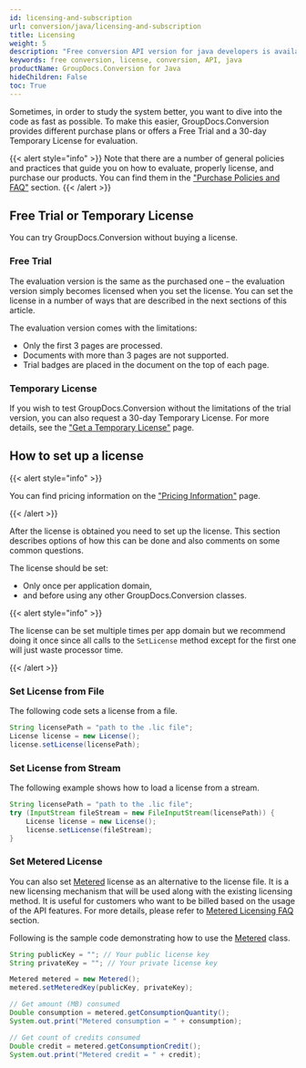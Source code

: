 ```yaml
---
id: licensing-and-subscription
url: conversion/java/licensing-and-subscription
title: Licensing
weight: 5
description: "Free conversion API version for java developers is available to evaluate the API which will be similar to licensed version but with few limitations."
keywords: free conversion, license, conversion, API, java
productName: GroupDocs.Conversion for Java
hideChildren: False
toc: True
---
```


Sometimes, in order to study the system better, you want to dive into the code as fast as possible. To make this easier, GroupDocs.Conversion provides different purchase plans or offers a Free Trial and a 30-day Temporary License for evaluation.

{{< alert style="info" >}}
Note that there are a number of general policies and practices that guide you on how to evaluate, properly license, and purchase our products. You can find them in the ["Purchase Policies and FAQ"](https://purchase.groupdocs.com/policies) section.
{{< /alert >}}

## Free Trial or Temporary License

You can try GroupDocs.Conversion without buying a license.

### Free Trial

The evaluation version is the same as the purchased one – the evaluation version simply becomes licensed when you set the license. You can set the license in a number of ways that are described in the next sections of this article.

The evaluation version comes with the limitations:

* Only the first 3 pages are processed.
* Documents with more than 3 pages are not supported.
* Trial badges are placed in the document on the top of each page.
  
### Temporary License

If you wish to test GroupDocs.Conversion without the limitations of the trial version, you can also request a 30-day Temporary License. For more details, see the ["Get a Temporary License"](https://purchase.groupdocs.com/temporary-license) page.

## How to set up a license

{{< alert style="info" >}}

You can find pricing information on the ["Pricing Information"](https://purchase.groupdocs.com/pricing/conversion/java) page.

{{< /alert >}}

After the license is obtained you need to set up the license. This section describes options of how this can be done and also comments on some common questions.

The license should be set:

- Only once per application domain,
- and before using any other GroupDocs.Conversion classes.

{{< alert style="info" >}}

The license can be set multiple times per app domain but we recommend doing it once since all calls to the `SetLicense` method except for the first one will just waste processor time.

{{< /alert >}}

### Set License from File

The following code sets a license from a file.

```java
String licensePath = "path to the .lic file";
License license = new License();
license.setLicense(licensePath);
```

### Set License from Stream

The following example shows how to load a license from a stream.

```java
String licensePath = "path to the .lic file";
try (InputStream fileStream = new FileInputStream(licensePath)) {
    License license = new License();
    license.setLicense(fileStream);
}
```
<!--
{{< alert style="info" >}}Calling the [License](https://reference.groupdocs.com/conversion/java/com.groupdocs.conversion.licensing/License).[setLicense](https://reference.groupdocs.com/conversion/java/com.groupdocs.conversion.licensing/License#setLicense(java.lang.String)) method multiple times is not harmful but simply wastes processor time. If you are developing a Windows Forms or console application, call the `License.SetLicense` method in your startup code, before using the `GroupDocs.conversion` classes.  
When developing an ASP.NET application, you can call the `License.SetLicense` method from the `Global.asax.cs` or the `Global.asax.vb` file in the `Application\_Start` protected method. It is called once when the application starts.  

Do not call the [License](https://reference.groupdocs.com/conversion/java/com.groupdocs.conversion.licensing/License).[setLicense](https://reference.groupdocs.com/conversion/java/com.groupdocs.conversion.licensing/License#setLicense(java.lang.String)) method from within the `Page\_Load` methods since it means the license will be loaded every time a web page is loaded.
{{< /alert >}}
-->
### Set Metered License

You can also set [Metered](https://reference.groupdocs.com/conversion/java/com.groupdocs.conversion.licensing/Metered) license as an alternative to the license file. It is a new licensing mechanism that will be used along with the existing licensing method. It is useful for customers who want to be billed based on the usage of the API features. For more details, please refer to [Metered Licensing FAQ](https://purchase.groupdocs.com/faqs/licensing/metered) section.

<!--
Here are the simple steps to use the `Metered` class.

1. Create an instance of [Metered](https://reference.groupdocs.com/conversion/java/com.groupdocs.conversion.licensing/Metered) class.
2. Pass public & private keys to the [setMeteredKey](https://reference.groupdocs.com/conversion/java/com.groupdocs.conversion.licensing/Metered#setMeteredKey(java.lang.String,%20java.lang.String)) method.
3. Do processing (perform the task).
4. Call the [getConsumptionQuantity](https://reference.groupdocs.com/conversion/java/com.groupdocs.conversion.licensing/Metered#getConsumptionQuantity()) method of the `Metered` class.
5. It will return the amount/quantity of API requests that you have consumed so far.
6. Call the [getConsumptionCredit](https://reference.groupdocs.com/conversion/java/com.groupdocs.conversion.licensing/Metered#getConsumptionCredit()) method of the [Metered](https://reference.groupdocs.com/conversion/java/com.groupdocs.conversion.licensing/Metered) class.
7. It will return the credit that you have consumed so far.
-->

Following is the sample code demonstrating how to use the [Metered](https://reference.groupdocs.com/conversion/java/com.groupdocs.conversion.licensing/Metered) class.

```java
String publicKey = ""; // Your public license key
String privateKey = ""; // Your private license key

Metered metered = new Metered();
metered.setMeteredKey(publicKey, privateKey);

// Get amount (MB) consumed
Double consumption = metered.getConsumptionQuantity();
System.out.print("Metered consumption = " + consumption);

// Get count of credits consumed
Double credit = metered.getConsumptionCredit();
System.out.print("Metered credit = " + credit);
```
